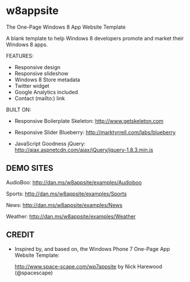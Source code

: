 w8appsite
=========

The One-Page Windows 8 App Website Template

A blank template to help Windows 8 developers promote and market their Windows 8 apps.

FEATURES:

- Responsive design
- Responsive slideshow
- Windows 8 Store metadata
- Twitter widget
- Google Analytics included
- Contact (mailto:) link

BUILT ON:

+ Responsive Boilerplate
  Skeleton: http://www.getskeleton.com

+ Responsive Slider
  Blueberry: http://marktyrrell.com/labs/blueberry

+ JavaScript Goodness
  jQuery: http://ajax.aspnetcdn.com/ajax/jQuery/jquery-1.8.3.min.js

 DEMO SITES
-------------------------------------------------------------------------------

  AudioBoo: http://dan.ms/w8appsite/examples/Audioboo

  Sports: http://dan.ms/w8appsite/examples/Sports

  News: http://dan.ms/w8appsite/examples/News

  Weather: http://dan.ms/w8appsite/examples/Weather

 CREDIT
-------------------------------------------------------------------------------

+ Inspired by, and based on, the Windows Phone 7 One-Page App Website Template:

  http://www.space-scape.com/wp7appsite 
  by Nick Harewood (@spacescape)



